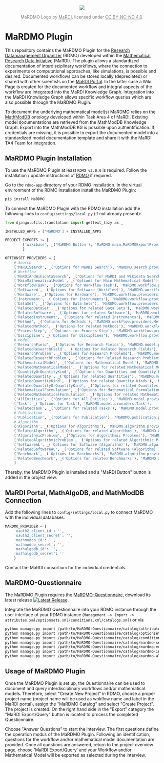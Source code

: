 <div align='center' style="margin-top: 50px; font-size: 14px; color: grey;">
  <img src="https://github.com/user-attachments/assets/98c92c58-9d31-41ca-a3ca-189bbfb92101" />
  <p>MaRDMO Logo by <a href="https://www.mardi4nfdi.de/about/mission" target="_blank" style="color: grey;">MaRDI</a>, licensed under <a href="https://creativecommons.org/licenses/by-nc-nd/4.0/" target="_blank" style="color: grey;">CC BY-NC-ND 4.0</a>.</p>
</div>


# MaRDMO Plugin

This repository contains the MaRDMO Plugin for the [Research Datamanagement Organizer](https://rdmorganiser.github.io/) (RDMO) developed within the [Mathematical Research Data Initiative](https://www.mardi4nfdi.de/about/mission) (MaRDI). The plugin allows a standardized documentation of interdisciplinary workflows, where the connection to experiments or computational approaches, like simulations, is possible and desired. Documented workflows can be stored locally (depreciated) or shared with other scientists on the [MaRDI Portal](https://portal.mardi4nfdi.de/wiki/Portal). In the latter case a Wiki Page is created for the documented workflow and integral aspects of the workflow are integrated into the MaRDI Knowledge Graph. Integration into the MaRDI Knowledge Graph allows specific workflow queries which are also possible through the MaRDMO Plugin.

To document the underlying mathematical model(s) MaRDMO relies on the [MathModDB](https://portal.mardi4nfdi.de/wiki/MathModDB) ontology developed within Task Area 4 of MaRDI. Existing model documentations are retrieved from the MathModDB Knowledge Graph. Export into the MathModDB KG is possible upon authentification. If credentials are missing, it is possible to export the documented model into a standardized model documentation template and share it with the MaRDI TA4 Team for integration.    
  
## MaRDMO Plugin Installation

To use the MaRDMO Plugin at least `RDMO v2.0.0` is required. Follow the installation / update instructions of [RDMO](https://rdmo.readthedocs.io/en/latest/installation) if required. 

Go to the `rdmo-app` directory of your RDMO installation. In the virtual environment of the RDMO installation install the MaRDMO Plugin:

```bash
pip install MaRDMO
```

To connect the MaRDMO Plugin with the RDMO installation add the following lines to `config/settings/local.py` (if not already present):

```python
from django.utils.translation import gettext_lazy as _ 
``` 

```python
INSTALLED_APPS = ['MaRDMO'] + INSTALLED_APPS

PROJECT_EXPORTS += [
        ('wikibase', _('MaRDMO Button'), 'MaRDMO.main.MaRDMOExportProvider'),
        ]

OPTIONSET_PROVIDERS = [
    # Search
    ('MaRDISearch', _('Options for MaRDI Search'), 'MaRDMO.search.providers.MaRDISearch'),
    # Workflow
    ('MaRDIAndWikidataSearch', _('Options for MaRDI and Wikidata Search'), 'MaRDMO.workflow.providers.MaRDIAndWikidataSearch'),
    ('MainMathematicalModel', _('Options for Main Mathematical Model'), 'MaRDMO.workflow.providers.MainMathematicalModel'),
    ('WorkflowTask', _('Options for Workflow Task'), 'MaRDMO.workflow.providers.WorkflowTask'),
    ('SoftwareW', _('Options for Software (Workflow)'), 'MaRDMO.workflow.providers.Software'),
    ('Hardware', _('Options for Hardware'), 'MaRDMO.workflow.providers.Hardware'),
    ('Instrument', _('Options for Instruments'), 'MaRDMO.workflow.providers.Instrument'),
    ('DataSet', _('Options for Data Sets'), 'MaRDMO.workflow.providers.DataSet'),
    ('RelatedDataSet', _('Options for related Data Sets'), 'MaRDMO.workflow.providers.RelatedDataSet'),
    ('RelatedSoftware', _('Options for related Software'), 'MaRDMO.workflow.providers.RelatedSoftware'),
    ('RelatedInstrument', _('Options for related Instruments'), 'MaRDMO.workflow.providers.RelatedInstrument'),
    ('Method', _('Options for Methods'), 'MaRDMO.workflow.providers.Method'),
    ('RelatedMethod', _('Options for related Methods'), 'MaRDMO.workflow.providers.RelatedMethod'),
    ('ProcessStep', _('Options for Process Step'), 'MaRDMO.workflow.providers.ProcessStep'),
    ('Discipline', _('Options for Disciplines'), 'MaRDMO.workflow.providers.Discipline'),
    # Model
    ('ResearchField', _('Options for Research Fields'), 'MaRDMO.model.providers.ResearchField'),
    ('RelatedResearchField', _('Options for Related Research Fields'), 'MaRDMO.model.providers.RelatedResearchField'),
    ('ResearchProblem', _('Options for Research Problems'), 'MaRDMO.model.providers.ResearchProblem'),
    ('RelatedResearchProblem', _('Options for Related Research Problems'), 'MaRDMO.model.providers.RelatedResearchProblem'),
    ('MathematicalModel', _('Options for Mathematical Model'), 'MaRDMO.model.providers.MathematicalModel'),
    ('RelatedMathematicalModel', _('Options for related Mathematical Model'), 'MaRDMO.model.providers.RelatedMathematicalModel'),
    ('QuantityOrQuantityKind', _('Options for Quantities and Quantity Kinds'), 'MaRDMO.model.providers.QuantityOrQuantityKind'),
    ('RelatedQuantity', _('Options for related Quantities'), 'MaRDMO.model.providers.RelatedQuantity'),
    ('RelatedQuantityKind', _('Options for related Quantity Kinds'), 'MaRDMO.model.providers.RelatedQuantityKind'),
    ('RelatedQuantityOrQuantityKind', _('Options for related Quantites or Quantity Kinds'), 'MaRDMO.model.providers.RelatedQuantityOrQuantityKind'),
    ('MathematicalFormulation', _('Options for Mathematical Formulation'), 'MaRDMO.model.providers.MathematicalFormulation'),
    ('RelatedMathematicalFormulation', _('Options for related Mathematical Formulations'), 'MaRDMO.model.providers.RelatedMathematicalFormulation'),
    ('AllEntities', _('Options for All Entities'), 'MaRDMO.model.providers.AllEntities'),
    ('Task', _('Options for Task'), 'MaRDMO.model.providers.Task'),
    ('RelatedTask', _('Options for related Tasks'), 'MaRDMO.model.providers.RelatedTask'),
    # Publication
    ('Publication', _('Options for Publication'), 'MaRDMO.publication.providers.Publication'),
    # Algorithm
    ('Algorithm', _('Options for Algorithms'), 'MaRDMO.algorithm.providers.Algorithm'),
    ('RelatedAlgorithm', _('Options for related Algorithms'), 'MaRDMO.algorithm.providers.RelatedAlgorithm'),
    ('AlgorithmicProblem', _('Options for Algorithmic Problems'), 'MaRDMO.algorithm.providers.AlgorithmicProblem'),
    ('RelatedAlgorithmicProblem', _('Options for related Algorithmic Problems'), 'MaRDMO.algorithm.providers.RelatedAlgorithmicProblem'),
    ('SoftwareAL', _('Options for Software (Algorithm)'), 'MaRDMO.algorithm.providers.Software'),
    ('RelatedSoftwareAL', _('Options for related Software (Algorithm)'), 'MaRDMO.algorithm.providers.RelatedSoftware'),
    ('Benchmark', _('Options for Benchmarks'), 'MaRDMO.algorithm.providers.Benchmark'),
    ('RelatedBenchmark', _('Options for related Benchmarks'), 'MaRDMO.algorithm.providers.RelatedBenchmark'),
    ]
```

Thereby, the MaRDMO Plugin is installed and a "MaRDI Button" button is added in the project view.

## MaRDI Portal, MathAlgoDB, and MathModDB Connection

Add the following lines to `config/settings/local.py` to connect MaRDMO with the individual databases.

```python
MARDMO_PROVIDER = {
    'oauth2_client_id': '',
    'oauth2_client_secret': '',
    'mathmoddb_id': '',
    'mathmoddb_secret': '',
    'mathalgodb_id': '',
    'mathalgodb_secret': ''
    }
``` 
Contact the MaRDI consortium for the individual credentials.

## MaRDMO-Questionnaire        

The MaRDMO Plugin requires the [MaRDMO-Questionnaire](https://github.com/MarcoReidelbach/MaRDMO-Questionnaire), download its latest release [![Latest Release](https://img.shields.io/github/v/release/MarcoReidelbach/MaRDMO-Questionnaire)](https://github.com/MarcoReidelbach/MaRDMO-Questionnaire/releases/latest).

Integrate the MaRDMO Questionnaire into your RDMO instance through the user interface of your RDMO instance (`Management -> Import -> attributes.xml/optionsets.xml/conditions.xml/catalogs.xml`) or via 

```bash
python manage.py import /path/to/MaRDMO-Questionnaire/catalog/attributes.xml
python manage.py import /path/to/MaRDMO-Questionnaire/catalog/optionsets.xml
python manage.py import /path/to/MaRDMO-Questionnaire/catalog/conditions.xml
python manage.py import /path/to/MaRDMO-Questionnaire/catalog/mardmo-search-catalog.xml
python manage.py import /path/to/MaRDMO-Questionnaire/catalog/mardmo-model-catalog.xml
python manage.py import /path/to/MaRDMO-Questionnaire/catalog/mardmo-interdisciplinary-workflow-catalog.xml
python manage.py import /path/to/MaRDMO-Questionnaire/catalog/mardmo-algorithm-catalog.xml
```

## Usage of MaRDMO Plugin

Once the MaRDMO Plugin is set up, the Questionnaire can be used to document and query interdisciplinary workflows and/or mathematical models. Therefore, select "Create New Project" in RDMO, choose a proper project name (project name will be used as wokflow name and label in the MaRDI portal), assign the "MaRDMO Catalog" and select "Create Project". The project is created. On the right hand side in the "Export" category the "MaRDI Export/Query" button is located to process the completed Questionnaire.     

Choose "Answer Questions" to start the interview. The first questions define the operation modus of the MaRDMO Plugin. Following an identification, questions for the workflow and/or mathematical model documentation are provided. Once all questions are answered, return to the project overview page, choose 'MaRDI Export/Query' and your Workflow and/or Mathematical Model will be exported as selected during the interview.  

